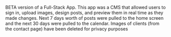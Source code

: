 BETA version of a Full-Stack App. This app was a CMS that allowed users to sign in, upload images, design posts, and preview them in real time as they made changes. Next 7 days worth of posts were pulled to the home screen and the next 30 days were pulled to the calendar. Images of clients (from the contact page) have been deleted for privacy purposes
